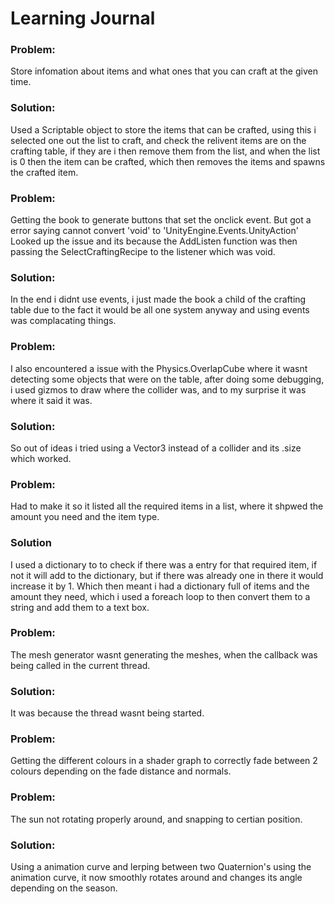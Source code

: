 # Learning Journal
### Problem:
Store infomation about items and what ones that you can craft at the given time.

### Solution:
Used a Scriptable object to store the items that can be crafted, using this i selected one out the list to craft, and check the relivent items are on the crafting table, if they are i then remove them from the list, and when the list is 0 then the item can be crafted, which then removes the items and spawns the crafted item.


### Problem:
Getting the book to generate buttons that set the onclick event. But got a error saying cannot convert 'void' to 'UnityEngine.Events.UnityAction'
Looked up the issue and its because the AddListen function was then passing the SelectCraftingRecipe to the listener which was void.

### Solution:
In the end i didnt use events, i just made the book a child of the crafting table due to the fact it would be all one system anyway and using events was complacating things.


### Problem:
I also encountered a issue with the Physics.OverlapCube where it wasnt detecting some objects that were on the table, after doing some debugging, i used gizmos to draw where the collider was, and to my surprise it was where it said it was. 

### Solution:
So out of ideas i tried using a Vector3 instead of a collider and its .size which worked.

### Problem:
Had to make it so it listed all the required items in a list, where it shpwed the amount you need and the item type.

### Solution
I used a dictionary to to check if there was a entry for that required item, if not it will add to the dictionary, but if there was already one in there it would increase it by 1. Which then meant i had a dictionary full of items and the amount they need, which i used a foreach loop to then convert them to a string and add them to a text box.

### Problem:
The mesh generator wasnt generating the meshes, when the callback was being called in the current thread.

### Solution:
It was because the thread wasnt being started.

### Problem:
Getting the different colours in a shader graph to correctly fade between 2 colours depending on the fade distance and normals.

### Problem:
The sun not rotating properly around, and snapping to certian position.

### Solution:
Using a animation curve and lerping between two Quaternion's using the animation curve, it now smoothly rotates around and changes its angle depending on the season.
